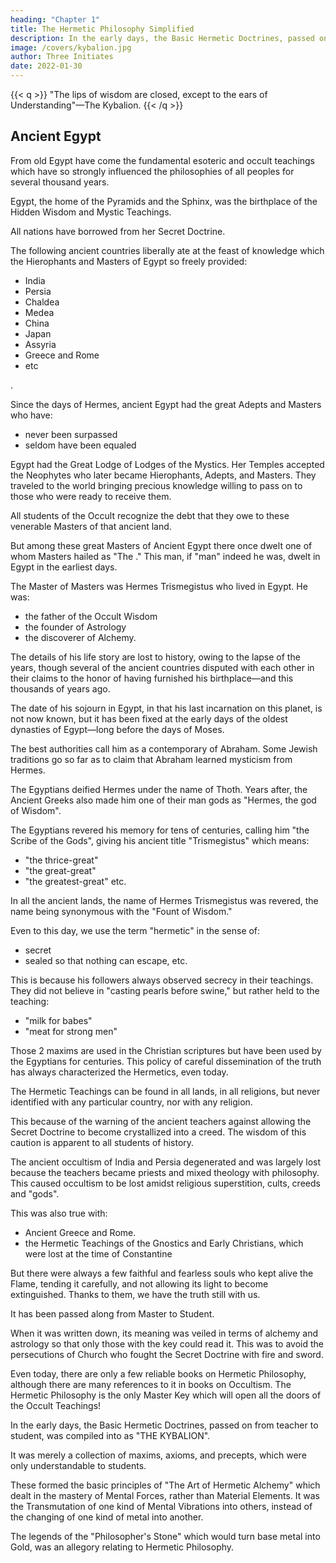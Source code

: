 ```yaml
---
heading: "Chapter 1"
title: The Hermetic Philosophy Simplified
description: In the early days, the Basic Hermetic Doctrines, passed on from teacher to student, was compiled into as The Kybalion
image: /covers/kybalion.jpg
author: Three Initiates
date: 2022-01-30
---
```


{{< q >}}
"The lips of wisdom are closed, except to the ears of Understanding"—The Kybalion.
{{< /q >}}


## Ancient Egypt

From old Egypt have come the fundamental esoteric and occult teachings which have so strongly influenced the philosophies of all peoples for several thousand years. 

Egypt, the home of the Pyramids and the Sphinx, was the birthplace of the Hidden Wisdom and Mystic Teachings.  

All nations have borrowed from her Secret Doctrine. 

The following ancient countries liberally ate at the feast of knowledge which the Hierophants and Masters of Egypt so freely provided:
- India
- Persia
- Chaldea
- Medea
- China
- Japan
- Assyria
- Greece and Rome
- etc

<!--  for those who came prepared to partake of the great store of Mystic and Occult Lore which the masterminds of that ancient land had gathered together -->.


Since the days of Hermes, ancient Egypt had the great Adepts and Masters who have:
- never been surpassed
- seldom have been equaled

<!-- , during the centuries that have taken their processional flight .  -->

Egypt had the Great Lodge of Lodges of the Mystics. Her Temples accepted the Neophytes who later became Hierophants, Adepts, and Masters. They traveled to the world bringing precious knowledge willing to pass on to those who were ready to receive them. 

All students of the Occult recognize the debt that they owe to these venerable Masters of that ancient land.

But among these great Masters of Ancient Egypt there once dwelt one of whom Masters hailed as "The ." This man, if "man" indeed he was, dwelt in Egypt in the earliest days. 

The Master of Masters was Hermes Trismegistus who lived in Egypt. He was:
- the father of the Occult Wisdom
- the founder of Astrology
- the discoverer of Alchemy. 

The details of his life story are lost to history, owing to the lapse of the years, though several of the ancient countries disputed with each other in their claims to the honor of having furnished his birthplace—and this thousands of years ago. 

The date of his sojourn in Egypt, in that his last incarnation on this planet, is not now known, but it has been fixed at the early days of the oldest dynasties of Egypt—long before the days of Moses. 

The best authorities call him as a contemporary of Abraham. Some Jewish traditions go so far as to claim that Abraham learned mysticism from Hermes.

<!-- As the years rolled by after his passing from this plane of life (tradition recording that he lived three hundred years in the flesh), --> The Egyptians deified Hermes <!-- , and made him one of their gods, --> under the name of Thoth. Years after, the Ancient Greeks also made him one of their man gods as "Hermes, the god of Wisdom".

The Egyptians revered his memory for tens of centuries, calling him "the Scribe of the Gods", giving his ancient title "Trismegistus" which means:
- "the thrice-great"
- "the great-great"
- "the greatest-great" etc. 

In all the ancient lands, the name of Hermes Trismegistus was revered, the name being synonymous with the "Fount of Wisdom."

Even to this day, we use the term "hermetic" in the sense of:
- secret
- sealed so that nothing can escape, etc.

This is because his followers always observed secrecy in their teachings. They did not believe in "casting pearls before swine," but rather held to the teaching:
- "milk for babes"
- "meat for strong men" 

Those 2 maxims are used in the Christian scriptures but have been used by the Egyptians for centuries. This policy of careful dissemination of the truth has always characterized the Hermetics, even today. 

The Hermetic Teachings can be found in all lands, in all religions, but never identified with any particular country, nor with any religion. 

This because of the warning of the ancient teachers against allowing the Secret Doctrine to become crystallized into a creed. The wisdom of this caution is apparent to all students of history. 

The ancient occultism of India and Persia degenerated and was largely lost because the teachers became priests and mixed theology with philosophy. This caused occultism to be lost amidst religious superstition, cults, creeds and "gods". 

This was also true with:
- Ancient Greece and Rome.
- the Hermetic Teachings of the Gnostics and Early Christians, which were lost at the time of Constantine

<!-- , whose iron hand smothered philosophy with the blanket of theology, losing to the Christian Church that which was its very essence and spirit, and causing it to grope throughout several centuries before it found the way back to its ancient faith, the indications apparent to all careful observers in this Twentieth Century being that the Church is now struggling to get back to its ancient mystic teachings. -->

But there were always a few faithful and fearless souls who kept alive the Flame, tending it carefully, and not allowing its light to become extinguished. Thanks to them, we have the truth still with us. 

<!-- But it is not found in books, to any great extent.  -->It has been passed along from Master to Student. <!-- ; from Initiate to Hierophant; from lip to ear. --> 

When it was written down, its meaning was veiled in terms of alchemy and astrology so that only those with the key could read it. This was to avoid the persecutions of Church <!-- the theologians of the Middle Ages, --> who fought the Secret Doctrine with fire and sword<!-- ; stake, gibbet and cross -->. 

Even today, there are only a few reliable books on Hermetic Philosophy, although there are many references to it in books on Occultism. The Hermetic Philosophy is the only Master Key which will open all the doors of the Occult Teachings!

In the early days, the Basic Hermetic Doctrines, passed on from teacher to student, was compiled into as "THE KYBALION". <!--  the exact significance and meaning of the term having been lost for several centuries.  -->

<!-- This teaching, however, is known to many to whom it has descended, from mouth to ear, on and on throughout the centuries.  -->

<!-- Its precepts have never been written down, or printed, so far as we know.  -->

It was merely a collection of maxims, axioms, and precepts, which were only understandable to  students. <!-- , after the axioms, maxims, and precepts had been explained and exemplified by the Hermetic Initiates to their Neophytes.  -->

These formed the basic principles of "The Art of Hermetic Alchemy" which dealt in the mastery of Mental Forces, rather than Material Elements. It was the Transmutation of one kind of Mental Vibrations into others, instead of the changing of one kind of metal into another. 

The legends of the "Philosopher's Stone" which would turn base metal into Gold, was an allegory relating to Hermetic Philosophy<!-- , readily understood by all students of true Hermeticism -->.

<!-- In this little book, of which this is the First Lesson, we invite our students to examine into the Hermetic Teachings, as set forth in THE KYBALION, and as explained by ourselves, humble students of the Teachings, who, while bearing the title of Initiates, are still students at the feet of HERMES, the Master. We herein give you many of the maxims, axioms and precepts of THE KYBALION, accompanied by explanations and illustrations which we deem likely to render the teachings more easily comprehended by the modern student, particularly as the original text is purposely veiled in obscure terms. -->

<!-- The original maxims, axioms, and precepts of THE KYBALION are printed herein, in italics, the proper credit being given.  -->

<!-- Our own work is printed in the regular way, in the body of the work. We trust that the many students to whom we now offer this little work will derive as much benefit from the study of its pages as have the many who have gone on before, treading the same Path to Mastery throughout the centuries that have passed since the times of HERMES TRISMEGISTUS—the Master of Masters—the Great-Great.  -->


<!--     "Where fall the footsteps of the Master, the ears of those
    ready for his Teaching open wide."—The Kybalion.

    "When the ears of the student are ready to hear, then cometh
    the lips to fill them with Wisdom."—The Kybalion.


So that according to the Teachings, the passage of this book to those ready for the instruction will attract the attention of such as are prepared to receive the Teaching. And, likewise, when the pupil is ready to receive the truth, then will this little book come to him, or her. Such is The Law. The Hermetic Principle of Cause and Effect, in its aspect of The Law of Attraction, will bring lips and ear together—pupil and book in company.
 -->